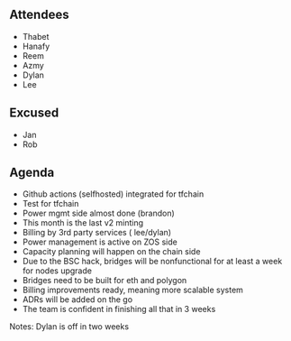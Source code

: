 ## Attendees
- Thabet
- Hanafy
- Reem
- Azmy
- Dylan
- Lee

## Excused
- Jan
- Rob

## Agenda

- Github actions (selfhosted) integrated for tfchain
- Test for tfchain 
- Power mgmt side almost done (brandon)
- This month is the last v2 minting 
- Billing by 3rd party services ( lee/dylan)
- Power management is active on ZOS side
- Capacity planning will happen on the chain side
- Due to the BSC hack, bridges will be nonfunctional for at least a week for nodes upgrade 
- Bridges need to be built for eth and polygon
- Billing improvements ready, meaning more scalable system
- ADRs will be added on the go
- The team is confident in finishing all that in 3 weeks

Notes: Dylan is off in two weeks
